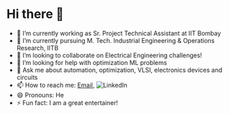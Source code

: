 # Hi there 👋

<!--
**Eyantra698Sumanto/Eyantra698Sumanto** is a ✨ _special_ ✨ repository because its `README.md` (this file) appears on your GitHub profile.

Here are some ideas to get you started:-->
- 🔭 I’m currently working as Sr. Project Technical Assistant at IIT Bombay
 - 🌱 I’m currently pursuing M. Tech. Industrial Engineering & Operations Research, IITB
 - 👯 I’m looking to collaborate on Electrical Engineering challenges!
 - 🤔 I’m looking for help with optimization ML problems
 - 💬 Ask me about automation, optimization, VLSI, electronics devices and circuits
 - 📫 How to reach me: [Email](jeetsumanto123@gmail.com), ![LinkedIn](https://www.linkedin.com/in/sumanto-kar-0424391a9)
 - 😄 Pronouns: He
 - ⚡ Fun fact: I am a great entertainer!


